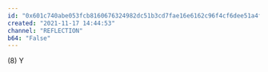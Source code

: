 ```yaml
---
id: "0x601c740abe053fcb8160676324982dc51b3cd7fae16e6162c96f4cf6dee51a4f"
created: "2021-11-17 14:44:53"
channel: "REFLECTION"
b64: "False"
---
```


(8) Y